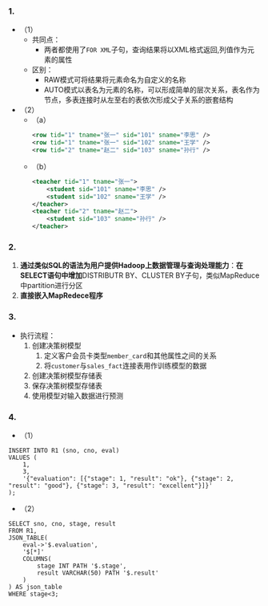### 1.

- （1）
	- 共同点：
		- 两者都使用了`FOR XML`子句，查询结果将以XML格式返回,列值作为元素的属性
	- 区别：
		- RAW模式可将结果将元素命名为自定义的名称
		- AUTO模式以表名为元素的名称，可以形成简单的层次关系，表名作为节点，多表连接时从左至右的表依次形成父子关系的嵌套结构
- （2）
	- （a）
		```XML
		<row tid="1" tname="张一" sid="101" sname="李思" />
		<row tid="1" tname="张一" sid="102" sname="王学" />
		<row tid="2" tname="赵二" sid="103" sname="孙行" />
		
		```
	- （b）
		```XML
		<teacher tid="1" tname="张一">
		    <student sid="101" sname="李思" />
		    <student sid="102" sname="王学" />
		</teacher>
		<teacher tid="2" tname="赵二">
		    <student sid="103" sname="孙行" />
		</teacher>
		
		```

### 2.


1. **通过类似SQL的语法为用户提供Hadoop上数据管理与查询处理能力**：**在SELECT语句中增加**DISTRIBUTR BY、CLUSTER BY子句，类似MapReduce中partition进行分区
2. **直接嵌入MapRedece程序**

### 3.

- 执行流程：
	1. 创建决策树模型
		1. 定义客户会员卡类型`member_card`和其他属性之间的关系
		2. 将`customer`与`sales_fact`连接表用作训练模型的数据
	2. 创建决策树模型存储表
	3. 保存决策树模型存储表
	4. 使用模型对输入数据进行预测

### 4.

- （1）
```MYSQL
INSERT INTO R1 (sno, cno, eval) 
VALUES (
    1, 
    3, 
    '{"evaluation": [{"stage": 1, "result": "ok"}, {"stage": 2, "result": "good"}, {"stage": 3, "result": "excellent"}]}'
);
```

- （2）
```MYSQL
SELECT sno, cno, stage, result
FROM R1,
JSON_TABLE(
    eval->'$.evaluation',
    '$[*]'
    COLUMNS(
        stage INT PATH '$.stage',
        result VARCHAR(50) PATH '$.result'
    )
) AS json_table
WHERE stage<3;
```
